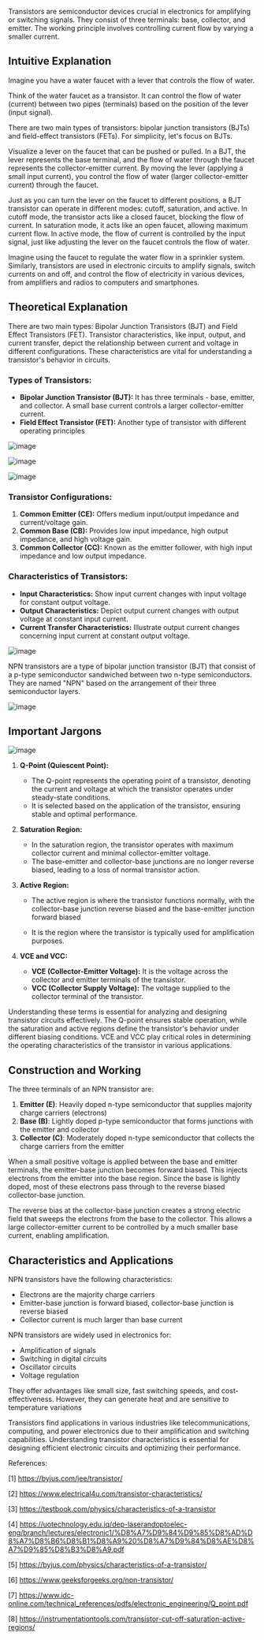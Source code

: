 
Transistors are semiconductor devices crucial in electronics for amplifying or switching signals. They consist of three terminals: base, collector, and emitter. The working principle involves controlling current flow by varying a smaller current. 

## Intuitive Explanation

Imagine you have a water faucet with a lever that controls the flow of water.

Think of the water faucet as a transistor. It can control the flow of water (current) between two pipes (terminals) based on the position of the lever (input signal).

There are two main types of transistors: bipolar junction transistors (BJTs) and field-effect transistors (FETs). For simplicity, let's focus on BJTs.

Visualize a lever on the faucet that can be pushed or pulled. In a BJT, the lever represents the base terminal, and the flow of water through the faucet represents the collector-emitter current. By moving the lever (applying a small input current), you control the flow of water (larger collector-emitter current) through the faucet.

Just as you can turn the lever on the faucet to different positions, a BJT transistor can operate in different modes: cutoff, saturation, and active. In cutoff mode, the transistor acts like a closed faucet, blocking the flow of current. In saturation mode, it acts like an open faucet, allowing maximum current flow. In active mode, the flow of current is controlled by the input signal, just like adjusting the lever on the faucet controls the flow of water.

Imagine using the faucet to regulate the water flow in a sprinkler system. Similarly, transistors are used in electronic circuits to amplify signals, switch currents on and off, and control the flow of electricity in various devices, from amplifiers and radios to computers and smartphones.

## Theoretical Explanation

There are two main types: Bipolar Junction Transistors (BJT) and Field Effect Transistors (FET). Transistor characteristics, like input, output, and current transfer, depict the relationship between current and voltage in different configurations. These characteristics are vital for understanding a transistor's behavior in circuits.

### Types of Transistors:
- **Bipolar Junction Transistor (BJT):** It has three terminals - base, emitter, and collector. A small base current controls a larger collector-emitter current.
- **Field Effect Transistor (FET):** Another type of transistor with different operating principles

![image](1.png)

![image](2.png)

![image](5.png)

### Transistor Configurations:
1. **Common Emitter (CE):** Offers medium input/output impedance and current/voltage gain.
2. **Common Base (CB):** Provides low input impedance, high output impedance, and high voltage gain.
3. **Common Collector (CC):** Known as the emitter follower, with high input impedance and low output impedance.

### Characteristics of Transistors:
- **Input Characteristics:** Show input current changes with input voltage for constant output voltage.
- **Output Characteristics:** Depict output current changes with output voltage at constant input current.
- **Current Transfer Characteristics:** Illustrate output current changes concerning input current at constant output voltage.

![image](4.webp)

NPN transistors are a type of bipolar junction transistor (BJT) that consist of a p-type semiconductor sandwiched between two n-type semiconductors. They are named "NPN" based on the arrangement of their three semiconductor layers.

![image](7.png)

## Important Jargons

![image](6.png)

1. **Q-Point (Quiescent Point):**
   - The Q-point represents the operating point of a transistor, denoting the current and voltage at which the transistor operates under steady-state conditions.
   - It is selected based on the application of the transistor, ensuring stable and optimal performance.

2. **Saturation Region:**
   - In the saturation region, the transistor operates with maximum collector current and minimal collector-emitter voltage.
   - The base-emitter and collector-base junctions are no longer reverse biased, leading to a loss of normal transistor action.

3. **Active Region:**
   - The active region is where the transistor functions normally, with the collector-base junction reverse biased and the base-emitter junction forward biased
   
   - It is the region where the transistor is typically used for amplification purposes.

4. **VCE and VCC:**
   - **VCE (Collector-Emitter Voltage):** It is the voltage across the collector and emitter terminals of the transistor.
   - **VCC (Collector Supply Voltage):** The voltage supplied to the collector terminal of the transistor.

Understanding these terms is essential for analyzing and designing transistor circuits effectively. The Q-point ensures stable operation, while the saturation and active regions define the transistor's behavior under different biasing conditions. VCE and VCC play critical roles in determining the operating characteristics of the transistor in various applications.


## Construction and Working

The three terminals of an NPN transistor are:

1. **Emitter (E)**: Heavily doped n-type semiconductor that supplies majority charge carriers (electrons)
2. **Base (B)**: Lightly doped p-type semiconductor that forms junctions with the emitter and collector
3. **Collector (C)**: Moderately doped n-type semiconductor that collects the charge carriers from the emitter

When a small positive voltage is applied between the base and emitter terminals, the emitter-base junction becomes forward biased. This injects electrons from the emitter into the base region. Since the base is lightly doped, most of these electrons pass through to the reverse biased collector-base junction.

The reverse bias at the collector-base junction creates a strong electric field that sweeps the electrons from the base to the collector. This allows a large collector-emitter current to be controlled by a much smaller base current, enabling amplification.

## Characteristics and Applications

NPN transistors have the following characteristics:

- Electrons are the majority charge carriers
- Emitter-base junction is forward biased, collector-base junction is reverse biased
- Collector current is much larger than base current

NPN transistors are widely used in electronics for:

- Amplification of signals
- Switching in digital circuits
- Oscillator circuits
- Voltage regulation

They offer advantages like small size, fast switching speeds, and cost-effectiveness. However, they can generate heat and are sensitive to temperature variations

Transistors find applications in various industries like telecommunications, computing, and power electronics due to their amplification and switching capabilities. Understanding transistor characteristics is essential for designing efficient electronic circuits and optimizing their performance.

References:

[1] https://byjus.com/jee/transistor/

[2] https://www.electrical4u.com/transistor-characteristics/

[3] https://testbook.com/physics/characteristics-of-a-transistor

[4] https://uotechnology.edu.iq/dep-laserandoptoelec-eng/branch/lectures/electronic1/%D8%A7%D9%84%D9%85%D8%AD%D8%A7%D8%B6%D8%B1%D8%A9%20%D8%A7%D9%84%D8%AE%D8%A7%D9%85%D8%B3%D8%A9.pdf

[5] https://byjus.com/physics/characteristics-of-a-transistor/

[6] https://www.geeksforgeeks.org/npn-transistor/

[7] https://www.idc-online.com/technical_references/pdfs/electronic_engineering/Q_point.pdf

[8] https://instrumentationtools.com/transistor-cut-off-saturation-active-regions/